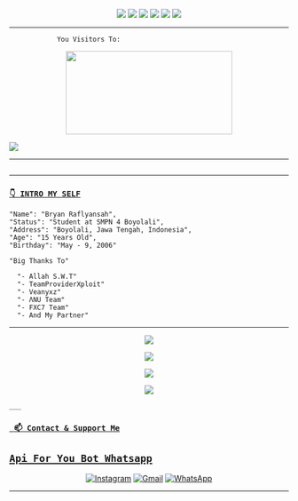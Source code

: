 <p align="center">
  <img src="https://img.shields.io/badge/-JavaScript-black?style=flat-square&logo=javascript" />
  <img src="https://img.shields.io/badge/-Node.js-black?style=flat-square&logo=Node.js" />
  <img src="https://img.shields.io/badge/-HTML5-black?style=flat-square&logo=html5&logoColor=e34f26" />
  <img src="https://img.shields.io/badge/-CSS3-black?style=flat-square&logo=css3&logoColor=1572b6" />
  <img src="https://img.shields.io/badge/-Git-black?style=flat-square&logo=git" />
  <img src="https://img.shields.io/badge/-GitHub-black?style=flat-square&logo=github" /> <br>
</p>

___
```
            You Visitors To:
```
<p align="center">
   <img width="300" height="150" src="https://camo.githubusercontent.com/db45054d90ef8099ce0235c82592c406dba0adcda421f8a84f162b58bab5d3e0/68747470733a2f2f636f756e742e6765746c6f6c692e636f6d2f6765742f406e6f627579616b693f7468656d653d67656c626f6f72752d68" />

 <a href="https://github.com/BryanRfly"><img src="https://cardivo.vercel.app/api?name=BryanRfly&description=Hi, I'm BryanRfly I'm Not Programmer Because i'm Just A Copaster Reliable👋&image=https://storage-bryanrfly.yakkorasz.repl.co/file/itqLNnPrXuQs.png&usqp=CAU&backgroundColor=%23ecf0f1&instagram=@bryanrflynsh&github=BryanRfly&pattern=leaf&colorPattern=%23eaeaea" /><a>
</p>

___

```
```
___

### [`👇 INTRO MY SELF`](https://instagram.com/Bryan_Rflyy)
```
"Name": "Bryan Raflyansah",
"Status": "Student at SMPN 4 Boyolali",
"Address": "Boyolali, Jawa Tengah, Indonesia",
"Age": "15 Years Old",
"Birthday": "May - 9, 2006"
   
"Big Thanks To"

  "- Allah S.W.T"
  "- TeamProviderXploit"
  "- Veanyxz"
  "- ΛNU Team"
  "- FXC7 Team"
  "- And My Partner"
```
___
   
   <p align="center">
  <a href="https://github.com/BryanRfly"><img src="https://github-readme-stats.vercel.app/api?username=BryanRfly&theme=tokyonight&show_icons=true" /></a>
</p>

<p align="center">
  <a href="https://github.com/BryanRfly"><img src="https://github-readme-streak-stats.herokuapp.com?user=BryanRfly&theme=tokyonight&hide_border=false&properties=background&border=%239611C5FF" /><a>
</p>
  
<p align="center">
  <a href="https://github.com/BryanRfly"><img src="https://github-readme-stats.vercel.app/api/top-langs?username=BryanRfly&theme=tokyonight&layout=compact" /></a>
</p>
  
<p align="center">
  <a href="https://github.com/BryanRfly"><img src="https://github-profile-trophy.vercel.app/?username=BryanRfly&theme=radical&margin-w=20&no-bg=true&no-frame=false" /><a>
</p>
    
    ___

### [` 📫 Contact & Support Me`](https://api.whatsapp.com/send?phone=6289649480997text=Assalamualaikum+Bang)
## [`Api For You Bot Whatsapp`](https://bryanrfly-api.herokuapp.com)

    
<p align="center">
<a href="https://www.instagram.com/bryanrflynsh" target="_blank"><img src="https://img.shields.io/badge/Instagram-%23E4405F.svg?&style=flat-square&logo=instagram&logoColor=white" alt="Instagram"></a>
<a href="bryanrflyrestapi@gmail.com" target="_blank"><img src="https://img.shields.io/badge/Gmail-D14836?style=flat-square&logo=gmail&logoColor=white" alt="Gmail"></a>
<a href="https://api.whatsapp.com/send?phone=6289649480997&text=p+bang+:v" target="_blank"><img src="https://img.shields.io/badge/Whatsapp-%808080.svg?&style=flat-square&logo=Whatsapp&logoColor=white" alt="WhatsApp"></a>
</p>

___
